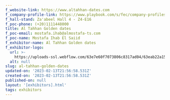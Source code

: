 ```yaml
---
f_website-link: https://www.altahhan-dates.com
f_company-profile-link: https://www.playbook.com/s/fec/company-profiles
f_hall-stand: Za'abeel Hall 4 - Z4-E16
f_poc-phone: (+20)1111448000
title: Al Tahhan Golden dates
f_poc-email: mostafa.ihab@almostafa-ts.com
f_poc-name: Mostafa Ihab El Saiid
f_exhibitor-name: Al Tahhan Golden dates
f_exhibitor-logo:
  url: >-
    https://uploads-ssl.webflow.com/63e7e60f7073806c8317ad04/63eab22a15ac12efca1e465d_NTNlMQ.jpeg
  alt: null
slug: al-tahhan-golden-dates
updated-on: '2023-02-13T21:56:58.531Z'
created-on: '2023-02-13T21:56:58.531Z'
published-on: null
layout: '[exhibitors].html'
tags: exhibitors
---
```




